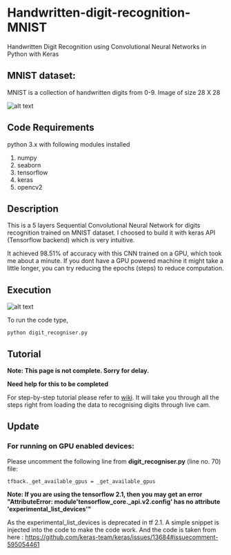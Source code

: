# Handwritten-digit-recognition-MNIST
Handwritten Digit Recognition using Convolutional Neural Networks in Python with Keras

## MNIST dataset:

MNIST is a collection of handwritten digits from 0-9.
Image of size 28 X 28

![alt text](https://github.com/shubham99bisht/Handwritten-digit-recognition-MNIST/blob/master/src/mnist-sample.png "MNIST")

## Code Requirements
python 3.x with following modules installed

1. numpy
2. seaborn
3. tensorflow
4. keras
5. opencv2

## Description
This is a 5 layers Sequential Convolutional Neural Network for digits recognition trained on MNIST dataset. I choosed to build it with keras API (Tensorflow backend) which is very intuitive.

It achieved 98.51% of accuracy with this CNN trained on a GPU, which took me about a minute. If you dont have a GPU powered machine it might take a little longer, you can try reducing the epochs (steps) to reduce computation.

## Execution

![alt text](https://github.com/shubham99bisht/Handwritten-digit-recognition-MNIST/blob/master/src/ml2.gif)

To run the code type,

`python digit_recogniser.py`


## Tutorial
**Note: This page is not complete. Sorry for delay.**

**Need help for this to be completed**

For step-by-step tutorial please refer to [wiki](https://github.com/shubham99bisht/Handwritten-digit-recognition-MNIST/wiki). It will take you through all the steps right from loading the data to recognising digits through live cam.

## Update

### For running on GPU enabled devices:

Please uncomment the following line from **digit_recogniser.py** (line no. 70) file:
```
tfback._get_available_gpus = _get_available_gpus
```

**Note: If you are using the tensorflow 2.1, then you may get an error "AttributeError: module'tensorflow_core._api.v2.config' has no attribute 'experimental_list_devices'"**

As the experimental_list_devices is deprecated in tf 2.1. A simple snippet is injected into the code to make the code work.
And the code is taken from here : https://github.com/keras-team/keras/issues/13684#issuecomment-595054461
